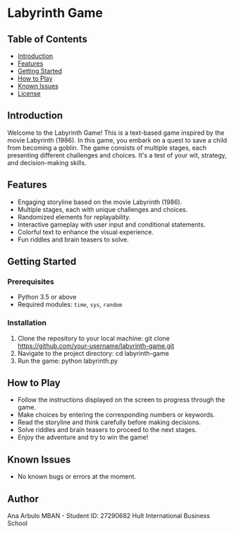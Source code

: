 # Labyrinth Game

## Table of Contents

- [Introduction](#introduction)
- [Features](#features)
- [Getting Started](#getting-started)
- [How to Play](#how-to-play)
- [Known Issues](#known-issues)
- [License](#license)

## Introduction

Welcome to the Labyrinth Game! This is a text-based game inspired by the movie Labyrinth (1986). In this game, you embark on a quest to save a child from becoming a goblin. The game consists of multiple stages, each presenting different challenges and choices. It's a test of your wit, strategy, and decision-making skills.

## Features

- Engaging storyline based on the movie Labyrinth (1986).
- Multiple stages, each with unique challenges and choices.
- Randomized elements for replayability.
- Interactive gameplay with user input and conditional statements.
- Colorful text to enhance the visual experience.
- Fun riddles and brain teasers to solve.

## Getting Started

### Prerequisites

- Python 3.5 or above
- Required modules: `time`, `sys`, `random`

### Installation

1. Clone the repository to your local machine:
       git clone https://github.com/your-username/labyrinth-game.git
2.  Navigate to the project directory:
       cd labyrinth-game
3. Run the game:
       python labyrinth.py



## How to Play

- Follow the instructions displayed on the screen to progress through the game.
- Make choices by entering the corresponding numbers or keywords.
- Read the storyline and think carefully before making decisions.
- Solve riddles and brain teasers to proceed to the next stages.
- Enjoy the adventure and try to win the game!

## Known Issues

- No known bugs or errors at the moment.


## Author

Ana Arbulo
MBAN - Student ID: 27290682
Hult International Business School


